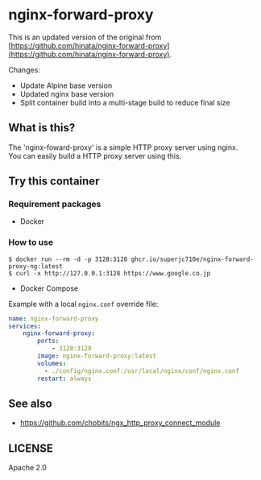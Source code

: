# nginx-forward-proxy

This is an updated version of the original from [https://github.com/hinata/nginx-forward-proxy](https://github.com/hinata/nginx-forward-proxy).

Changes:

- Update Alpine base version
- Updated nginx base version
- Split container build into a multi-stage build to reduce final size

## What is this?

The 'nginx-foward-proxy' is a simple HTTP proxy server using nginx.  
You can easily build a HTTP proxy server using this.

## Try this container

### Requirement packages

- Docker

### How to use

```shell
$ docker run --rm -d -p 3128:3128 ghcr.io/superjc710e/nginx-forward-proxy-ng:latest
$ curl -x http://127.0.0.1:3128 https://www.google.co.jp
```

- Docker Compose

Example with a local `nginx.conf` override file:

```yaml
name: nginx-forward-proxy
services:
    nginx-forward-proxy:
        ports:
            - 3128:3128
        image: nginx-forward-proxy:latest
        volumes:
          - ./config/nginx.conf:/usr/local/nginx/conf/nginx.conf
        restart: always
```

## See also

- https://github.com/chobits/ngx_http_proxy_connect_module

## LICENSE

Apache 2.0
